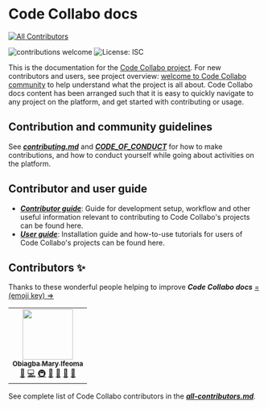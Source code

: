 # Code Collabo docs
<!-- ALL-CONTRIBUTORS-BADGE:START - Do not remove or modify this section -->
[![All Contributors](https://img.shields.io/badge/all_contributors-1-orange.svg?style=flat-square)](#contributors-)
<!-- ALL-CONTRIBUTORS-BADGE:END -->

![contributions welcome](https://img.shields.io/badge/contributions-welcome-brightgreen.svg?style=flat) ![License: ISC](https://img.shields.io/badge/License-ISC-blue.svg)

This is the documentation for the [Code Collabo project](https://github.com/code-collabo). For new contributors and users, see project overview: [welcome to Code Collabo community](https://github.com/code-collabo/code-collabo) to help understand what the project is all about. Code Collabo docs content has been arranged such that it is easy to quickly navigate to any project on the platform, and get started with contributing or usage.

## Contribution and community guidelines
See ***[contributing.md](https://github.com/code-collabo/docs/blob/main/contributing.md)*** and ***[CODE_OF_CONDUCT](https://github.com/code-collabo/docs/blob/main/CODE_OF_CONDUCT.md)*** for how to make contributions, and how to conduct yourself while going about activities on the platform.

## Contributor and user guide
* ***[Contributor guide](https://github.com/code-collabo/docs/tree/main/contributor-guide)***: Guide for development setup, workflow and other useful information relevant to contributing to Code Collabo's projects can be found here.
* ***[User guide](https://github.com/code-collabo/docs/tree/main/user-guide)***: Installation guide and how-to-use tutorials for users of Code Collabo's projects can be found here.

## Contributors ✨

Thanks to these wonderful people helping to improve ***Code Collabo docs*** [= (emoji key) =>](https://allcontributors.org/docs/en/emoji-key)

<!-- ALL-CONTRIBUTORS-LIST:START - Do not remove or modify this section -->
<!-- prettier-ignore-start -->
<!-- markdownlint-disable -->
<table>
  <tr>
    <td align="center"><a href="https://github.com/Ifycode"><img src="https://avatars.githubusercontent.com/u/45185388?v=4?s=100" width="100px;" alt=""/><br /><sub><b>Obiagba Mary Ifeoma</b></sub></a><br /><a href="https://github.com/code-collabo/docs/commits?author=Ifycode" title="Documentation">📖</a> <a href="https://github.com/code-collabo/docs/commits?author=Ifycode" title="Code">💻</a> <a href="#infra-Ifycode" title="Infrastructure (Hosting, Build-Tools, etc)">🚇</a> <a href="#maintenance-Ifycode" title="Maintenance">🚧</a> <a href="https://github.com/code-collabo/docs/pulls?q=is%3Apr+reviewed-by%3AIfycode" title="Reviewed Pull Requests">👀</a> <a href="#projectManagement-Ifycode" title="Project Management">📆</a> <a href="#ideas-Ifycode" title="Ideas, Planning, & Feedback">🤔</a></td>
  </tr>
</table>

<!-- markdownlint-restore -->
<!-- prettier-ignore-end -->

<!-- ALL-CONTRIBUTORS-LIST:END -->

See complete list of Code Collabo contributors in the ***[all-contributors.md](https://github.com/code-collabo/docs/blob/main/all-contributors.md)***.

<!--
This project follows the [all-contributors](https://github.com/all-contributors/all-contributors) specification. Contributions of any kind welcome! See complete list of Code Collabo contributors in the ***[all-contributors.md](https://github.com/code-collabo/docs/blob/main/all-contributors.md)*** or find contributors for a particular project on repo readme.
-->
